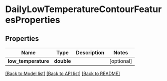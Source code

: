 # DailyLowTemperatureContourFeaturesProperties

## Properties
Name | Type | Description | Notes
------------ | ------------- | ------------- | -------------
**low_temperature** | **double** |  | [optional] 

[[Back to Model list]](../README.md#documentation-for-models) [[Back to API list]](../README.md#documentation-for-api-endpoints) [[Back to README]](../README.md)



